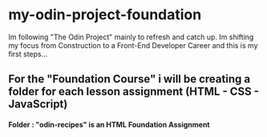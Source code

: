 # my-odin-project-foundation

Im following "The Odin Project" mainly to refresh and catch up. Im shifting my focus from Construction to a Front-End Developer Career and this is my first steps...

## 

## For the "Foundation Course" i will be creating a folder for each lesson assignment (HTML - CSS - JavaScript)

#### Folder : "odin-recipes" is an HTML Foundation Assignment
